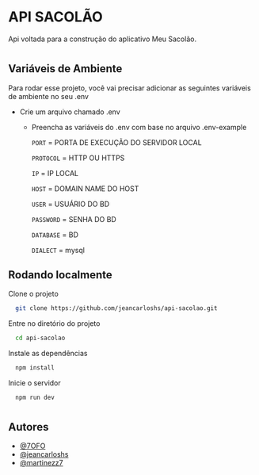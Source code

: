 
# API SACOLÃO

Api voltada para a construção do aplicativo Meu Sacolão.
#
## Variáveis de Ambiente

Para rodar esse projeto, você vai precisar adicionar as seguintes variáveis de ambiente no seu .env

- Crie um arquivo chamado .env
  - Preencha as variáveis do .env com base no arquivo .env-example

    `PORT` = PORTA DE EXECUÇÃO DO SERVIDOR LOCAL

    `PROTOCOL` = HTTP OU HTTPS

    `IP` = IP LOCAL

    `HOST` = DOMAIN NAME DO HOST

    `USER` =   USUÁRIO DO BD

    `PASSWORD` = SENHA DO BD

    `DATABASE` = BD
    
    `DIALECT` = mysql

## Rodando localmente


Clone o projeto

```bash
  git clone https://github.com/jeancarloshs/api-sacolao.git
```

Entre no diretório do projeto

```bash
  cd api-sacolao
```

Instale as dependências

```bash
  npm install
```

Inicie o servidor

```bash
  npm run dev
```

#


## Autores

- [@7OFO](https://github.com/7OFO)
- [@jeancarloshs](https://github.com/jeancarloshs)
- [@martinezz7](https://github.com/martinezz7)

